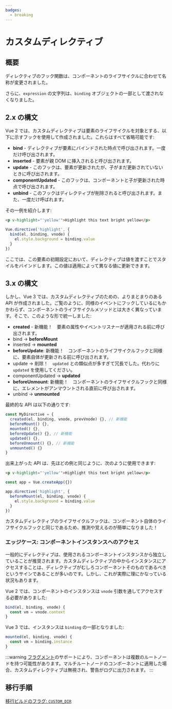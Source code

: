 ```yaml
---
badges:
  - breaking
---
```


# カスタムディレクティブ <MigrationBadges :badges="$frontmatter.badges" />

## 概要

ディレクティブのフック関数は、コンポーネントのライフサイクルに合わせて名称が変更されました。

さらに、`expression` の文字列は、`binding` オブジェクトの一部として渡されなくなりました。

## 2.x の構文

Vue 2 では、カスタムディレクティブは要素のライフサイクルを対象とする、以下に示すフックを使用して作成されました。これらはすべて省略可能です:

- **bind** - ディレクティブが要素にバインドされた時点で呼び出されます。一度だけ呼び出されます。
- **inserted** - 要素が親 DOM に挿入されると呼び出されます。
- **update** - このフックは、要素が更新されたが、子がまだ更新されていないときに呼び出されます。
- **componentUpdated** - このフックは、コンポーネントと子が更新された時点で呼び出されます。
- **unbind** - このフックはディレクティブが削除されると呼び出されます。また、一度だけ呼ばれます。

その一例を紹介します:

```html
<p v-highlight="'yellow'">Highlight this text bright yellow</p>
```

```js
Vue.directive('highlight', {
  bind(el, binding, vnode) {
    el.style.background = binding.value
  }
})
```

ここでは、この要素の初期設定において、ディレクティブは値を渡すことでスタイルをバインドします。この値は適用によって異なる値に更新できます。

## 3.x の構文

しかし、Vue 3 では、カスタムディレクティブのための、よりまとまりのある API が作成されました。ご覧のように、同様のイベントにフックしているにもかかわらず、コンポーネントのライフサイクルメソッドとは大きく異なっています。そこで、このような形で統一しました:

- **created** - 新機能！　要素の属性やイベントリスナーが適用される前に呼び出されます。
- bind → **beforeMount**
- inserted → **mounted**
- **beforeUpdate**: 新機能！　コンポーネントのライフサイクルフックと同様に、要素自体が更新される前に呼び出されます。
- update → 削除！　`updated` との類似点が多すぎて冗長でした。代わりに `updated` を使用してください。
- componentUpdated → **updated**
- **beforeUnmount**: 新機能！　コンポーネントのライフサイクルフックと同様に、エレメントがアンマウントされる直前に呼び出されます。
- unbind -> **unmounted**

最終的な API は以下の通りです:

```js
const MyDirective = {
  created(el, binding, vnode, prevVnode) {}, // 新機能
  beforeMount() {},
  mounted() {},
  beforeUpdate() {}, // 新機能
  updated() {},
  beforeUnmount() {}, // 新機能
  unmounted() {}
}
```

出来上がった API は、先ほどの例と同じように、次のように使用できます:

```html
<p v-highlight="'yellow'">Highlight this text bright yellow</p>
```

```js
const app = Vue.createApp({})

app.directive('highlight', {
  beforeMount(el, binding, vnode) {
    el.style.background = binding.value
  }
})
```

カスタムディレクティブのライフサイクルフックは、コンポーネント自体のライフサイクルフックと同じであるため、推測や覚えるのが簡単になりました！

### エッジケース: コンポーネントインスタンスへのアクセス

一般的にディレクティブは、使用されるコンポーネントインスタンスから独立していることが推奨されます。カスタムディレクティブの中からインスタンスにアクセスすることは、ディレクティブがむしろコンポーネントそのものであるべきというサインであることが多いのです。しかし、これが実際に理にかなっている状況もあります。

Vue 2 では、コンポーネントのインスタンスは `vnode` 引数を通してアクセスする必要がありました:

```js
bind(el, binding, vnode) {
  const vm = vnode.context
}
```

Vue 3 では、インスタンスは `binding` の一部となりました:

```js
mounted(el, binding, vnode) {
  const vm = binding.instance
}
```

:::warning
[フラグメント](../new/fragments.html#overview)のサポートにより、コンポーネントは複数のルートノードを持つ可能性があります。マルチルートノードのコンポーネントに適用した場合、カスタムディレクティブは無視され、警告がログに出力されます。
:::

## 移行手順

[移行ビルドのフラグ: `CUSTOM_DIR`](../migration-build.html#compat-configuration)
